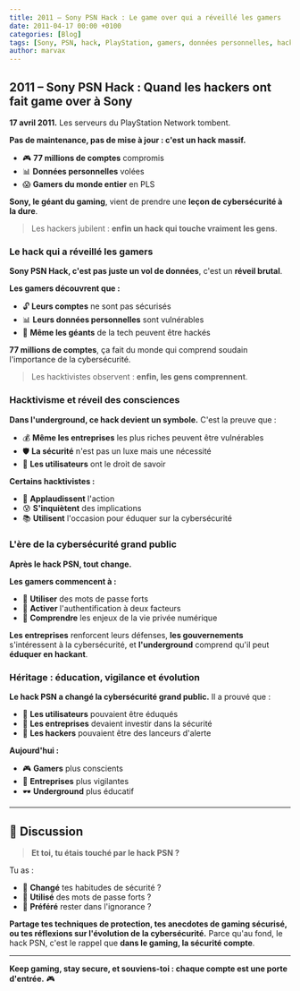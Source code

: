 ```yaml
---
title: 2011 – Sony PSN Hack : Le game over qui a réveillé les gamers
date: 2011-04-17 00:00 +0100
categories: [Blog]
tags: [Sony, PSN, hack, PlayStation, gamers, données personnelles, hacktivisme, underground]
author: marvax
---
```


## 2011 – Sony PSN Hack : Quand les hackers ont fait game over à Sony

**17 avril 2011.** Les serveurs du PlayStation Network tombent. 

**Pas de maintenance, pas de mise à jour : c'est un hack massif.**

- 🎮 **77 millions de comptes** compromis
- 📊 **Données personnelles** volées
- 😱 **Gamers du monde entier** en PLS

**Sony, le géant du gaming**, vient de prendre une **leçon de cybersécurité à la dure**.

> Les hackers jubilent : **enfin un hack qui touche vraiment les gens**.

### Le hack qui a réveillé les gamers

**Sony PSN Hack, c'est pas juste un vol de données**, c'est un **réveil brutal**.

**Les gamers découvrent que :**
- 🔓 **Leurs comptes** ne sont pas sécurisés
- 📊 **Leurs données personnelles** sont vulnérables
- 🏢 **Même les géants** de la tech peuvent être hackés

**77 millions de comptes**, ça fait du monde qui comprend soudain l'importance de la cybersécurité.

> Les hacktivistes observent : **enfin, les gens comprennent**.

### Hacktivisme et réveil des consciences

**Dans l'underground, ce hack devient un symbole.** C'est la preuve que :
- 💰 **Même les entreprises** les plus riches peuvent être vulnérables
- 🛡️ **La sécurité** n'est pas un luxe mais une nécessité
- 👥 **Les utilisateurs** ont le droit de savoir

**Certains hacktivistes :**
- 👏 **Applaudissent** l'action
- 😰 **S'inquiètent** des implications
- 📚 **Utilisent** l'occasion pour éduquer sur la cybersécurité

### L'ère de la cybersécurité grand public

**Après le hack PSN, tout change.** 

**Les gamers commencent à :**
- 🔐 **Utiliser** des mots de passe forts
- 🔑 **Activer** l'authentification à deux facteurs
- 🧠 **Comprendre** les enjeux de la vie privée numérique

**Les entreprises** renforcent leurs défenses, **les gouvernements** s'intéressent à la cybersécurité, et **l'underground** comprend qu'il peut **éduquer en hackant**.

### Héritage : éducation, vigilance et évolution

**Le hack PSN a changé la cybersécurité grand public.** Il a prouvé que :
- 👥 **Les utilisateurs** pouvaient être éduqués
- 🏢 **Les entreprises** devaient investir dans la sécurité
- 🚨 **Les hackers** pouvaient être des lanceurs d'alerte

**Aujourd'hui :**
- 🎮 **Gamers** plus conscients
- 🏢 **Entreprises** plus vigilantes
- 🕶️ **Underground** plus éducatif

---

## 💬 Discussion

> **Et toi, tu étais touché par le hack PSN ?**

Tu as :
- 🔄 **Changé** tes habitudes de sécurité ?
- 🔐 **Utilisé** des mots de passe forts ?
- 🤷 **Préféré** rester dans l'ignorance ?

**Partage tes techniques de protection, tes anecdotes de gaming sécurisé, ou tes réflexions sur l'évolution de la cybersécurité.** Parce qu'au fond, le hack PSN, c'est le rappel que **dans le gaming, la sécurité compte**.

---

**Keep gaming, stay secure, et souviens-toi : chaque compte est une porte d'entrée.** 🎮